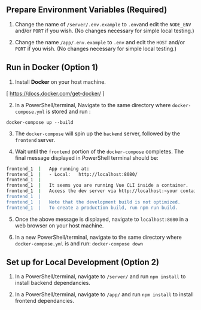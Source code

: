 ## Prepare Environment Variables (Required)

1. Change the name of `/server/.env.example` to `.env`and edit the `NODE_ENV` and/or `PORT` if you wish. (No changes necessary for simple local testing.)

1. Change the name `/app/.env.example` to `.env` and edit the `HOST` and/or `PORT` if you wish. (No changes necessary for simple local testing.)

## Run in Docker (Option 1)

1. Install **Docker** on your host machine.

[ https://docs.docker.com/get-docker/ ]

2. In a PowerShell/terminal, Navigate to the same directory where `docker-compose.yml` is stored and run :

`docker-compose up --build`

3. The `docker-compose` will spin up the `backend` server, followed by the `frontend` server.

4. Wait until the `frontend` portion of the `docker-compose` completes. The final message displayed in PowerShell terminal should be:

```bash
frontend_1  |   App running at:
frontend_1  |   - Local:   http://localhost:8080/
frontend_1  |
frontend_1  |   It seems you are running Vue CLI inside a container.
frontend_1  |   Access the dev server via http://localhost:<your container's external mapped port>/
frontend_1  |
frontend_1  |   Note that the development build is not optimized.
frontend_1  |   To create a production build, run npm run build.
```

5. Once the above message is displayed, navigate to `localhost:8080` in a web browser on your host machine.

6. In a new PowerShell/terminal, navigate to the same directory where `docker-compose.yml` is and run:
`docker-compose down`

## Set up for Local Development (Option 2)

1. In a PowerShell/terminal, navigate to `/server/` and run `npm install` to install backend dependancies.

1. In a PowerShell/terminal, navigate to `/app/` and run `npm install` to install frontend dependancies.
